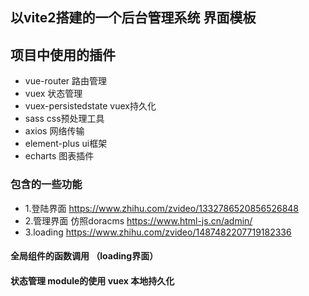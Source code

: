 ## 以vite2搭建的一个后台管理系统 界面模板


## 项目中使用的插件

* vue-router  路由管理
* vuex 状态管理
* vuex-persistedstate vuex持久化
* sass css预处理工具
* axios 网络传输
* element-plus ui框架
* echarts 图表插件

### 包含的一些功能

* 1.登陆界面 https://www.zhihu.com/zvideo/1332786520856526848
* 2.管理界面 仿照doracms https://www.html-js.cn/admin/
* 3.loading https://www.zhihu.com/zvideo/1487482207719182336

#### 全局组件的函数调用 （loading界面）

#### 状态管理 module的使用  vuex 本地持久化